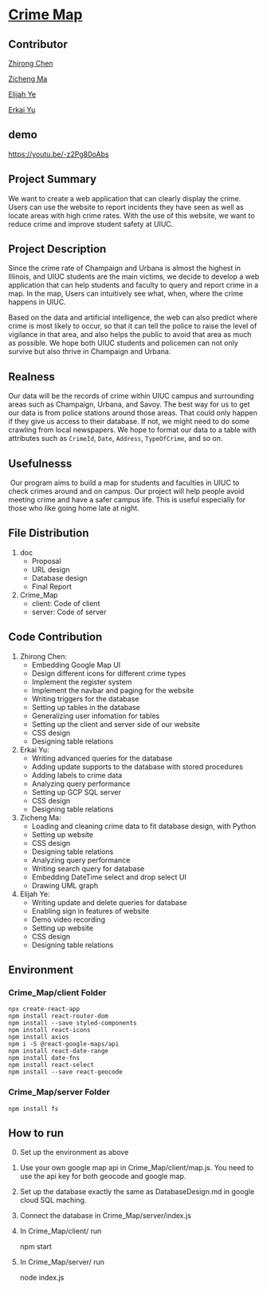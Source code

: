 # [Crime Map](https://github.com/rong-hash/CrimeMap)

## Contributor
[Zhirong Chen](https://github.com/rong-hash)

[Zicheng Ma](https://github.com/ZichengMa)

[Elijah Ye](https://github.com/Elijah-Ye)

[Erkai Yu](https://github.com/silkrow)

## demo
https://youtu.be/-z2Pg80oAbs

## Project Summary
We want to create a web application that can clearly display the crime. Users can use the website to report incidents they have seen as well as locate areas with high crime rates. With the use of this website, we want to reduce crime and improve student safety at UIUC.

## Project Description
Since the crime rate of Champaign and Urbana is almost the highest in Illinois, and UIUC students are the main victims, we decide to develop a web application that can help students and faculty to query and report crime in a map. In the map, Users can intuitively see what, when, where the crime happens in UIUC. 

Based on the data and artificial intelligence, the web can also predict where crime is most likely to occur, so that it can tell the police to raise the level of vigilance in that area, and also helps the public to avoid that area as much as possible. We hope both UIUC students and policemen can not only survive but also thrive in Champaign and Urbana.

## Realness
Our data will be the records of crime within UIUC campus and surrounding areas such as Champaign, Urbana, and Savoy. The best way for us to get our data is from police stations around those areas. That could only happen if they give us access to their database. If not, we might need to do some crawling from local newspapers. We hope to format our data to a table with attributes such as `CrimeId`, `Date`, `Address`, `TypeOfCrime`, and so on. 

## Usefulnesss

​    Our program aims to build a map for students and faculties in UIUC to check crimes around and on campus. Our project will help people avoid meeting crime and have a safer campus life. This is useful especially for those who like going home late at night.

## File Distribution

1. doc
    * Proposal
    * URL design
    * Database design
    * Final Report
2. Crime_Map
    * client: Code of client
    * server: Code of server


## Code Contribution
1. Zhirong Chen:
    * Embedding Google Map UI
    * Design different icons for different crime types
    * Implement the register system
    * Implement the navbar and paging for the website
    * Writing triggers for the database
    * Setting up tables in the database
    * Generalizing user infomation for tables
    * Setting up the client and server side of our website
    * CSS design
    * Designing table relations
2. Erkai Yu:
    * Writing advanced queries for the database
    * Adding update supports to the database with stored procedures
    * Adding labels to crime data
    * Analyzing query performance
    * Setting up GCP SQL server
    * CSS design
    * Designing table relations
3. Zicheng Ma:
    * Loading and cleaning crime data to fit database design, with Python
    * Setting up website
    * CSS design
    * Designing table relations
    * Analyzing query performance
    * Writing search query for database
    * Embedding DateTime select and drop select UI
    * Drawing UML graph
4. Elijah Ye:
    * Writing update and delete queries for database
    * Enabling sign in features of website
    * Demo video recording
    * Setting up website
    * CSS design
    * Designing table relations

## Environment

### Crime_Map/client Folder
```
npx create-react-app
npm install react-router-dom 
npm install --save styled-components
npm install react-icons
npm install axios
npm i -S @react-google-maps/api
npm install react-date-range
npm install date-fns
npm install react-select
npm install --save react-geocode
```

### Crime_Map/server Folder
    npm install fs

## How to run

0. Set up the environment as above

1. Use your own google map api in Crime_Map/client/map.js. You need to use the api key for both geocode and google map.

2. Set up the database exactly the same as DatabaseDesign.md in google cloud SQL maching.

3. Connect the database in Crime_Map/server/index.js

4. In Crime_Map/client/ run

    npm start

5. In Crime_Map/server/ run

    node index.js


